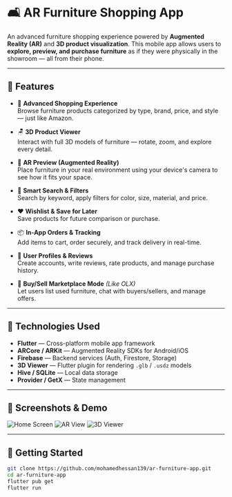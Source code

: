 # 🛋️ AR Furniture Shopping App

An advanced furniture shopping experience powered by **Augmented Reality (AR)** and **3D product visualization**. This mobile app allows users to **explore, preview, and purchase furniture** as if they were physically in the showroom — all from their phone.

---

## 🌟 Features

- 🛒 **Advanced Shopping Experience**  
  Browse furniture products categorized by type, brand, price, and style — just like Amazon.

- 🪑 **3D Product Viewer**  
  Interact with full 3D models of furniture — rotate, zoom, and explore every detail.

- 📱 **AR Preview (Augmented Reality)**  
  Place furniture in your real environment using your device's camera to see how it fits your space.

- 🔎 **Smart Search & Filters**  
  Search by keyword, apply filters for color, size, material, and price.

- ❤️ **Wishlist & Save for Later**  
  Save products for future comparison or purchase.

- 📦 **In-App Orders & Tracking**  
  Add items to cart, order securely, and track delivery in real-time.

- 👥 **User Profiles & Reviews**  
  Create accounts, write reviews, rate products, and manage purchase history.

- 🔁 **Buy/Sell Marketplace Mode** *(Like OLX)*  
  Let users list used furniture, chat with buyers/sellers, and manage offers.

---

## 🧪 Technologies Used

- **Flutter** — Cross-platform mobile app framework  
- **ARCore / ARKit** — Augmented Reality SDKs for Android/iOS  
- **Firebase** — Backend services (Auth, Firestore, Storage)  
- **3D Viewer** — Flutter plugin for rendering `.glb` / `.usdz` models  
- **Hive / SQLite** — Local data storage  
- **Provider / GetX** — State management

---

## 📸 Screenshots & Demo

<!-- Replace these with your actual image links -->
![Home Screen](https://gallerydrive.my.canva.site/purple-pink-gradient-mobile-application-presentation)
![AR View]([https://yourdomain.com/screens/ar_view.png](https://www.canva.com/design/DAGpBWnN4xM/fThCsL-WZJSHZlqhQNxa-A/view?utm_content=DAGpBWnN4xM&utm_campaign=designshare&utm_medium=link2&utm_source=uniquelinks&utlId=h3316fe578b))
![3D Viewer](https://yourdomain.com/screens/3d_view.png)

---

## 🔧 Getting Started

```bash
git clone https://github.com/mohamedhessan139/ar-furniture-app.git
cd ar-furniture-app
flutter pub get
flutter run
